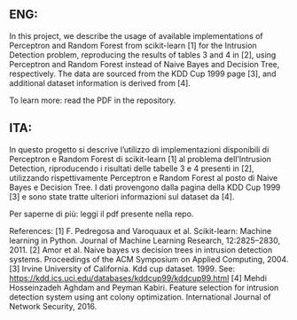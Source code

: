 ## ENG:
In this project, we describe the usage of available implementations of Perceptron and Random Forest from scikit-learn [1] for the Intrusion Detection problem, reproducing the results of tables 3 and 4 in [2], using Perceptron and Random Forest instead of Naive Bayes and Decision Tree, respectively. The data are sourced from the KDD Cup 1999 page [3], and additional dataset information is derived from [4].

To learn more: read the PDF in the repository.

## ITA:
In questo progetto si descrive l’utilizzo di implementazioni disponibili di Perceptron e Random Forest di scikit-learn [1] al problema dell’Intrusion Detection, riproducendo i risultati delle tabelle 3 e 4 presenti in [2], utilizzando rispettivamente Perceptron e Random Forest al posto di Naive Bayes e Decision Tree. I dati provengono dalla pagina della KDD Cup 1999 [3] e sono state tratte ulteriori informazioni sul dataset da [4].

Per saperne di più: leggi il pdf presente nella repo.


References:
[1] F. Pedregosa and Varoquaux et al. Scikit-learn: Machine learning in Python. Journal of Machine Learning Research, 12:2825–2830, 2011.
[2] Amor et al. Naive bayes vs decision trees in intrusion detection systems. Proceedings of the ACM Symposium on Applied Computing, 2004.
[3] Irvine University of California. Kdd cup dataset. 1999. See: https://kdd.ics.uci.edu/databases/kddcup99/kddcup99.html
[4] Mehdi Hosseinzadeh Aghdam and Peyman Kabiri. Feature selection for intrusion detection system using ant colony optimization. International Journal of Network Security, 2016.
